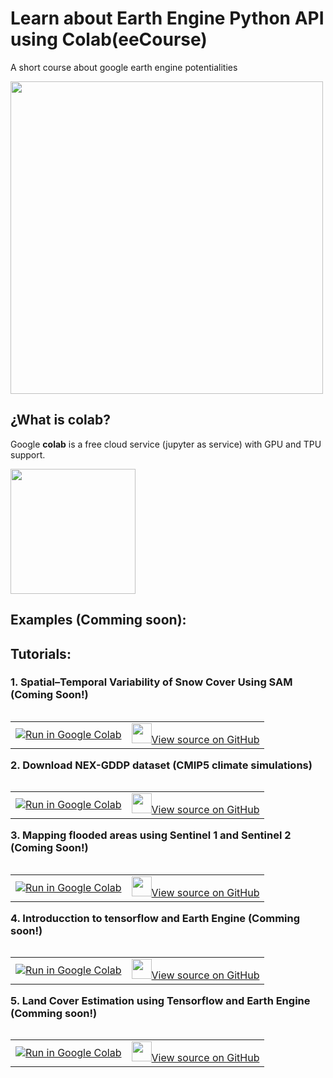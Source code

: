 # Learn about Earth Engine Python API using Colab(eeCourse)
A short course about google earth engine potentialities

<img class="center"  height="500" src="https://earthengine.google.com/static/images/trendy_lights.jpg" >


##  ¿What is colab?

Google **colab** is a free cloud service (jupyter as service) with GPU and TPU support.

<img class="center"  height="200" src="https://colab.research.google.com/img/colab_favicon_256px.png" >

## Examples (Comming soon):

## Tutorials:

### 1. Spatial–Temporal Variability of Snow Cover Using SAM (Coming Soon!)

<table align="left"><td>
  <a target="_blank"  href="https://pa1.narvii.com/6732/b43d60e14ada36642c09c9ecf194886702b7bbaf_hq.gif">
    <img src="https://www.tensorflow.org/images/colab_logo_32px.png" />Run in Google Colab
  </a>
</td><td>
  <a target="_blank"  href="https://pa1.narvii.com/6732/b43d60e14ada36642c09c9ecf194886702b7bbaf_hq.gif">
    <img width=32px src="https://www.tensorflow.org/images/GitHub-Mark-32px.png" />View source on GitHub</a>
</td></table>

### 2. Download NEX-GDDP dataset (CMIP5 climate simulations)

<table align="left"><td>
  <a target="_blank"  href="https://colab.research.google.com/drive/1a0nnHhqnp9qX-LJV-d8vNSbhNVDanw4W">
    <img src="https://www.tensorflow.org/images/colab_logo_32px.png" />Run in Google Colab
  </a>
</td><td>
  <a target="_blank"  href="https://github.com/tensorflow/hub/blob/master/examples/colab/object_detection.ipynb">
    <img width=32px src="https://www.tensorflow.org/images/GitHub-Mark-32px.png" />View source on GitHub</a>
</td></table>


### 3. Mapping flooded areas using Sentinel 1 and Sentinel 2 (Coming Soon!)

<table align="left"><td>
  <a target="_blank"  href="https://colab.research.google.com/github/tensorflow/hub/blob/master/examples/colab/object_detection.ipynb">
    <img src="https://www.tensorflow.org/images/colab_logo_32px.png" />Run in Google Colab
  </a>
</td><td>
  <a target="_blank"  href="https://github.com/tensorflow/hub/blob/master/examples/colab/object_detection.ipynb">
    <img width=32px src="https://www.tensorflow.org/images/GitHub-Mark-32px.png" />View source on GitHub</a>
</td></table>


### 4. Introducction to tensorflow and Earth Engine (Comming soon!)

<table align="left"><td>
  <a target="_blank"  href="https://colab.research.google.com/github/tensorflow/hub/blob/master/examples/colab/object_detection.ipynb">
    <img src="https://www.tensorflow.org/images/colab_logo_32px.png" />Run in Google Colab
  </a>
</td><td>
  <a target="_blank"  href="https://github.com/tensorflow/hub/blob/master/examples/colab/object_detection.ipynb">
    <img width=32px src="https://www.tensorflow.org/images/GitHub-Mark-32px.png" />View source on GitHub</a>
</td></table>

### 5. Land Cover Estimation using Tensorflow and Earth Engine (Comming soon!)

<table align="left"><td>
  <a target="_blank"  href="https://colab.research.google.com/github/tensorflow/hub/blob/master/examples/colab/object_detection.ipynb">
    <img src="https://www.tensorflow.org/images/colab_logo_32px.png" />Run in Google Colab
  </a>
</td><td>
  <a target="_blank"  href="https://github.com/tensorflow/hub/blob/master/examples/colab/object_detection.ipynb">
    <img width=32px src="https://www.tensorflow.org/images/GitHub-Mark-32px.png" />View source on GitHub</a>
</td></table>
